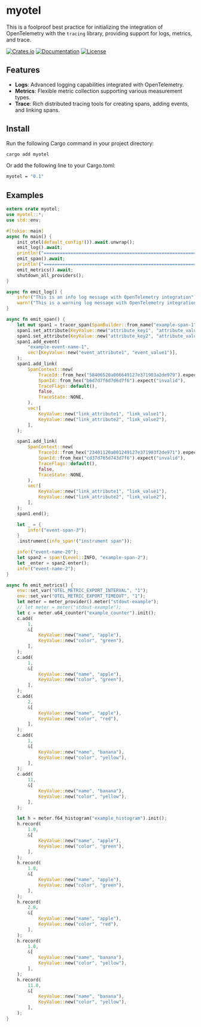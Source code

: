 # myotel

This is a foolproof best practice for initializing the integration of OpenTelemetry with the `tracing` library, providing support for logs, metrics, and trace.

[![Crates.io](https://img.shields.io/crates/v/myotel)](https://crates.io/crates/myotel)
[![Documentation](https://shields.io/docsrs/myotel)](https://docs.rs/myotel)
[![License](https://img.shields.io/crates/l/myotel)](https://github.com/andeya/myotel?tab=MIT-1-ov-file)

## Features

-   **Logs**: Advanced logging capabilities integrated with OpenTelemetry.
-   **Metrics**: Flexible metric collection supporting various measurement types.
-   **Trace**: Rich distributed tracing tools for creating spans, adding events, and linking spans.

## Install

Run the following Cargo command in your project directory:

```sh
cargo add myotel
```

Or add the following line to your Cargo.toml:

```sh
myotel = "0.1"
```

## Examples

```rust
extern crate myotel;
use myotel::*;
use std::env;

#[tokio::main]
async fn main() {
    init_otel(default_config!()).await.unwrap();
    emit_log().await;
    println!("===========================================================");
    emit_span().await;
    println!("===========================================================");
    emit_metrics().await;
    shutdown_all_providers();
}

async fn emit_log() {
    info!("This is an info log message with OpenTelemetry integration");
    warn!("This is a warning log message with OpenTelemetry integration");
}

async fn emit_span() {
    let mut span1 = tracer_span(SpanBuilder::from_name("example-span-1"), None);
    span1.set_attribute(KeyValue::new("attribute_key1", "attribute_value1"));
    span1.set_attribute(KeyValue::new("attribute_key2", "attribute_value2"));
    span1.add_event(
        "example-event-name-1",
        vec![KeyValue::new("event_attribute1", "event_value1")],
    );
    span1.add_link(
        SpanContext::new(
            TraceId::from_hex("58406520a006649127e371903a2de979").expect("invalid"),
            SpanId::from_hex("b6d7d7f6d7d6d7f6").expect("invalid"),
            TraceFlags::default(),
            false,
            TraceState::NONE,
        ),
        vec![
            KeyValue::new("link_attribute1", "link_value1"),
            KeyValue::new("link_attribute2", "link_value2"),
        ],
    );

    span1.add_link(
        SpanContext::new(
            TraceId::from_hex("23401120a001249127e371903f2de971").expect("invalid"),
            SpanId::from_hex("cd37d765d743d7f6").expect("invalid"),
            TraceFlags::default(),
            false,
            TraceState::NONE,
        ),
        vec![
            KeyValue::new("link_attribute1", "link_value1"),
            KeyValue::new("link_attribute2", "link_value2"),
        ],
    );
    span1.end();

    let _ = {
        info!("event-span-3");
    }
    .instrument(info_span!("instrument span"));

    info!("event-name-20");
    let span2 = span!(Level::INFO, "example-span-2");
    let _enter = span2.enter();
    info!("event-name-2");
}

async fn emit_metrics() {
    env::set_var("OTEL_METRIC_EXPORT_INTERVAL", "1");
    env::set_var("OTEL_METRIC_EXPORT_TIMEOUT", "1");
    let meter = meter_provider().meter("stdout-example");
    // let meter = meter("stdout-example");
    let c = meter.u64_counter("example_counter").init();
    c.add(
        1,
        &[
            KeyValue::new("name", "apple"),
            KeyValue::new("color", "green"),
        ],
    );
    c.add(
        1,
        &[
            KeyValue::new("name", "apple"),
            KeyValue::new("color", "green"),
        ],
    );
    c.add(
        2,
        &[
            KeyValue::new("name", "apple"),
            KeyValue::new("color", "red"),
        ],
    );
    c.add(
        1,
        &[
            KeyValue::new("name", "banana"),
            KeyValue::new("color", "yellow"),
        ],
    );
    c.add(
        11,
        &[
            KeyValue::new("name", "banana"),
            KeyValue::new("color", "yellow"),
        ],
    );

    let h = meter.f64_histogram("example_histogram").init();
    h.record(
        1.0,
        &[
            KeyValue::new("name", "apple"),
            KeyValue::new("color", "green"),
        ],
    );
    h.record(
        1.0,
        &[
            KeyValue::new("name", "apple"),
            KeyValue::new("color", "green"),
        ],
    );
    h.record(
        2.0,
        &[
            KeyValue::new("name", "apple"),
            KeyValue::new("color", "red"),
        ],
    );
    h.record(
        1.0,
        &[
            KeyValue::new("name", "banana"),
            KeyValue::new("color", "yellow"),
        ],
    );
    h.record(
        11.0,
        &[
            KeyValue::new("name", "banana"),
            KeyValue::new("color", "yellow"),
        ],
    );
}
```
